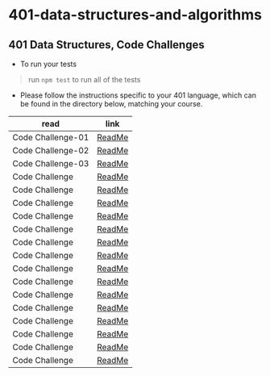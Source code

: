 # 401-data-structures-and-algorithms

## 401 Data Structures, Code Challenges

- To run your tests
>
> run `npm test` to run all of the tests
>

- Please follow the instructions specific to your 401 language, which can be found in the directory below, matching your course.

| read         | link   |
| -----------  | ----------- |
| Code Challenge-01  | [ReadMe]() |
| Code Challenge-02   | [ReadMe](code-challenges/array-insert-shift/README.md) |
| Code Challenge-03   | [ReadMe](code-challenges/array-binary-search/README.md) |
| Code Challenge   | [ReadMe]() |
| Code Challenge   | [ReadMe]() |
| Code Challenge   | [ReadMe]() |
| Code Challenge   | [ReadMe]() |
| Code Challenge   | [ReadMe]() |
| Code Challenge   | [ReadMe]() |
| Code Challenge   | [ReadMe]() |
| Code Challenge   | [ReadMe]() |
| Code Challenge   | [ReadMe]() |
| Code Challenge   | [ReadMe]() |
| Code Challenge   | [ReadMe]() |
| Code Challenge   | [ReadMe]() |
| Code Challenge   | [ReadMe]() |
| Code Challenge   | [ReadMe]() |
| Code Challenge   | [ReadMe]() |
